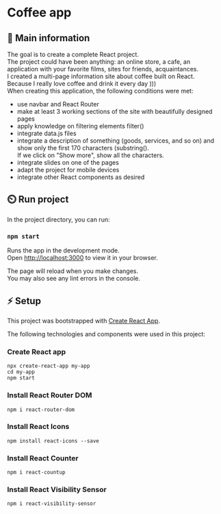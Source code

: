 # Coffee app

## 🦉 Main information

The goal is to create a complete React project.\
The project could have been anything: an online store, a cafe, an application with your favorite films, sites for friends, acquaintances.\
I created a multi-page information site about coffee  built on React.\
Because I really love coffee and drink it every day ))) \
When creating this application, the following conditions were met:
- use navbar and React Router
- make at least 3 working sections of the site with beautifully designed pages
- apply knowledge on filtering elements filter()
- integrate data.js files
- integrate a description of something (goods, services, and so on) and show only the first 170 characters (substring().\
  If we click on "Show more", show all the characters.
- integrate slides on one of the pages
- adapt the project for mobile devices
- integrate other React components as desired


## ⏲️ Run project

In the project directory, you can run:

### `npm start`

Runs the app in the development mode.\
Open [http://localhost:3000](http://localhost:3000) to view it in your browser.

The page will reload when you make changes.\
You may also see any lint errors in the console.

## ⚡ Setup

This project was bootstrapped with [Create React App](https://github.com/facebook/create-react-app). 

The following technologies and components were used in this project:

### Create React app

```
npx create-react-app my-app
cd my-app
npm start
```
### Install React Router DOM
```
npm i react-router-dom
```
### Install React Icons
```
npm install react-icons --save
```
### Install React Counter
```
npm i react-countup
```
### Install React Visibility Sensor
```
npm i react-visibility-sensor
```